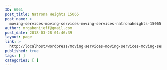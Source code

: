 ```yaml
---
ID: 6061
post_title: Natrona Heights 15065
post_name: >
  moving-services-moving-services-moving-services-natronaheights-15065
author: mrgabonijeff@gmail.com
post_date: 2018-03-28 01:46:39
layout: page
link: >
  http://localhost/wordpress/moving-services-moving-services-moving-services-natronaheights-15065/
published: true
tags: [ ]
categories: [ ]
---
```

